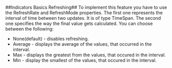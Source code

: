 ##Indicators Basics Refreshing##
To implement this feature you have to use the RefreshRate and RefreshMode properties. The first one represents the interval of time between two updates. It is of type TimeSpan. The second one specifies the way the final value gets calculated. You can choose between the following:

  - None(default) - disables refreshing.
  - Average - displays the average of the values, that occurred in the interval.
  - Max - displays the greatest from the values, that occured in the interval.
  - Min - display the smallest of the values, that occured in the interval.